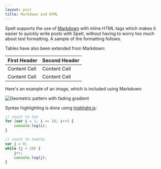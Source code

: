 ```yaml
---
layout: post
title: Markdown and HTML
---
```


Spelt supports the use of [Markdown](http://daringfireball.net/projects/markdown/syntax) with inline HTML tags which makes it easier to quickly write posts with Spelt, without having to worry too much about text formatting. A sample of the formatting follows.

Tables have also been extended from Markdown:

First Header  | Second Header
------------- | -------------
Content Cell  | Content Cell
Content Cell  | Content Cell

Here's an example of an image, which is included using Markdown:

![Geometric pattern with fading gradient](/img/sample_feature_img_2.png)

Syntax highlighting is done using [highlight.js](https://highlightjs.org/):

```js
// count to ten
for (var i = 1; i <= 10; i++) {
    console.log(i);
}

// count to twenty
var j = 0;
while (j < 20) {
    j++;
    console.log(j);
}
```
